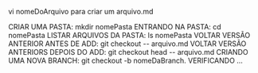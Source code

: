 vi nomeDoArquivo para criar um arquivo.md

CRIAR UMA PASTA: mkdir nomePasta
ENTRANDO NA PASTA: cd nomePasta
LISTAR ARQUIVOS DA PASTA: ls nomePasta
VOLTAR VERSÃO ANTERIOR ANTES DE ADD: git checkout -- arquivo.md
VOLTAR VERSÃO ANTERIORS DEPOIS DO ADD: git checkout head -- arquivo.md
CRIANDO UMA NOVA BRANCH: git checkout -b nomeDaBranch.
VERIFICANDO ...
